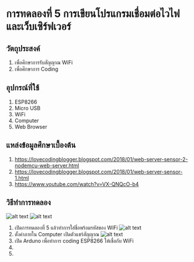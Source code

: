 # การทดลองที่ 5 การเขียนโปรแกรมเชื่อมต่อไวไฟและเว็บเซิร์ฟเวอร์

## วัตถุประสงค์
1. เพื่อศึกษาการรับสัญญาณ WiFi
2. เพื่อศึกษาการ Coding

## อุปกรณ์ที่ใช้
1. ESP8266
2. Micro USB
3. WiFi
4. Computer
5. Web Browser

## แหล่งข้อมูลศึกษาเบื้องต้น
1. https://lovecodingblogger.blogspot.com/2018/01/web-server-sensor-2-nodemcu-web-server.html
2. https://lovecodingblogger.blogspot.com/2018/01/web-server-sensor-1.html
3. https://www.youtube.com/watch?v=VX-QNQcO-b4

## วิธีทำการทดลอง
![alt text](https://cdn.discordapp.com/attachments/337849529179308033/823922152733540382/gjSOE6qIXgFuE-hf5rXb_IFxGX19ku9OLWzDXV7PYDX8zq3HWiBT_mAigS4qeeFBk4PJ9FDXfgYFujvkIxoh-b5m7WauMw.png)
![alt text](https://media.discordapp.net/attachments/823924425152921641/823924442869792768/unknown.png?width=948&height=670)
1. เปิดการทดลองที่ 5 แล้วทำการใส่ชี่อพร้อมรหัสของ WiFi 
![alt text]()
2. ตั้งค่าภายใน Computer เปิดตัวแชร์สัญญาณ
![alt text]()
3. เปิด Arduno เพื่อทำการ coding ESP8266 ให้เชื่อกับ WiFi 
4. 
5. 
